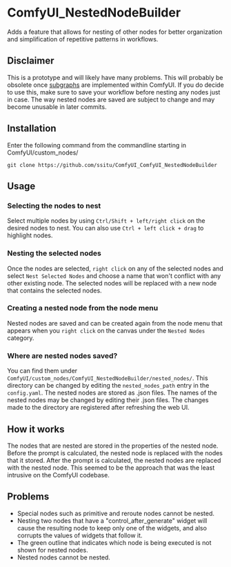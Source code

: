 # ComfyUI_NestedNodeBuilder
Adds a feature that allows for nesting of other nodes for better organization and simplification of repetitive patterns in workflows.

## Disclaimer
This is a prototype and will likely have many problems. This will probably be obsolete once [subgraphs](https://github.com/comfyanonymous/ComfyUI/pull/724) are implemented within ComfyUI. If you do decide to use this, make sure to save your workflow before nesting any nodes just in case. The way nested nodes are saved are subject to change and may become unusable in later commits.

## Installation
Enter the following command from the commandline starting in ComfyUI/custom_nodes/
```
git clone https://github.com/ssitu/ComfyUI_ComfyUI_NestedNodeBuilder
```

## Usage

### Selecting the nodes to nest
Select multiple nodes by using `Ctrl/Shift + left/right click` on the desired nodes to nest. 
You can also use `Ctrl + left click + drag` to highlight nodes.

### Nesting the selected nodes
Once the nodes are selected, `right click` on any of the selected nodes and select `Nest Selected Nodes` and choose a name that won't conflict with any other existing node. The selected nodes will be replaced with a new node that contains the selected nodes.

### Creating a nested node from the node menu
Nested nodes are saved and can be created again from the node menu that appears when you `right click` on the canvas under the `Nested Nodes` category.

### Where are nested nodes saved?
You can find them under `ComfyUI/custom_nodes/ComfyUI_NestedNodeBuilder/nested_nodes/`. This directory can be changed by editing the `nested_nodes_path` entry in the `config.yaml`. The nested nodes are stored as .json files. The names of the nested nodes may be changed by editing their .json files. The changes made to the directory are registered after refreshing the web UI. 

## How it works
The nodes that are nested are stored in the properties of the nested node. Before the prompt is calculated, the nested node is replaced with the nodes that it stored. After the prompt is calculated, the nested nodes are replaced with the nested node. This seemed to be the approach that was the least intrusive on the ComfyUI codebase.

## Problems
- Special nodes such as primitive and reroute nodes cannot be nested.
- Nesting two nodes that have a "control_after_generate" widget will cause the resulting node to keep only one of the widgets, and also corrupts the values of widgets that follow it.
- The green outline that indicates which node is being executed is not shown for nested nodes.
- Nested nodes cannot be nested.
